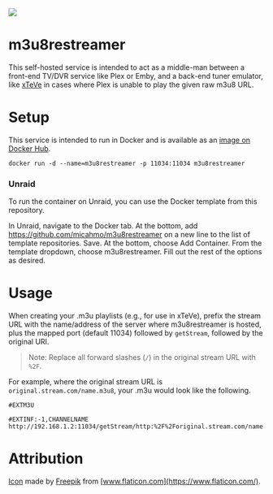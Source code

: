![](https://raw.githubusercontent.com/micahmo/m3u8restreamer/main/logo.png)

# m3u8restreamer
This self-hosted service is intended to act as a middle-man between a front-end TV/DVR service like Plex or Emby, and a back-end tuner emulator, like [xTeVe](https://github.com/xteve-project/xTeVe) in cases where Plex is unable to play the given raw m3u8 URL.

# Setup
This service is intended to run in Docker and is available as an [image on Docker Hub](https://hub.docker.com/repository/docker/micahmo/m3u8restreamer).

```
docker run -d --name=m3u8restreamer -p 11034:11034 m3u8restreamer
```

### Unraid
To run the container on Unraid, you can use the Docker template from this repository.

In Unraid, navigate to the Docker tab. At the bottom, add https://github.com/micahmo/m3u8restreamer on a new line to the list of template repositories. Save.
At the bottom, choose Add Container. From the template dropdown, choose m3u8restreamer.
Fill out the rest of the options as desired.

# Usage

When creating your .m3u playlists (e.g., for use in xTeVe), prefix the stream URL with the name/address of the server where m3u8restreamer is hosted, plus the mapped port (default 11034) followed by `getStream`, followed by the original URI.

> Note: Replace all forward slashes (`/`) in the original stream URL with `%2F`.


For example, where the original stream URL is `original.stream.com/name.m3u8`, your .m3u would look like the following.

```
#EXTM3U

#EXTINF:-1,CHANNELNAME
http://192.168.1.2:11034/getStream/http:%2F%2Foriginal.stream.com/name.m3u8
```

# Attribution

[Icon](https://www.flaticon.com/premium-icon/television_1487739) made by [Freepik](https://www.flaticon.com/authors/freepik) from [www.flaticon.com](https://www.flaticon.com/).